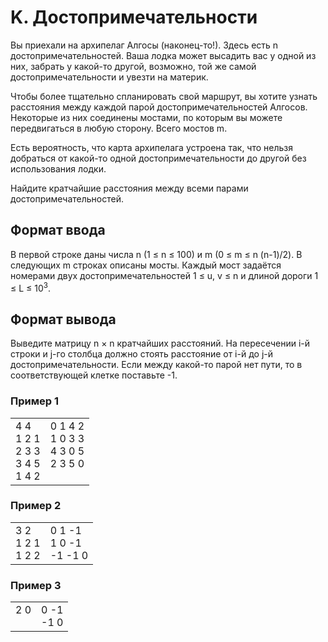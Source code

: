 # K. Достопримечательности

Вы приехали на архипелаг Алгосы (наконец-то!). Здесь есть n достопримечательностей. Ваша лодка может высадить вас у одной из них, забрать у какой-то другой, возможно, той же самой достопримечательности и увезти на материк.

Чтобы более тщательно спланировать свой маршрут, вы хотите узнать расстояния между каждой парой достопримечательностей Алгосов. Некоторые из них соединены мостами, по которым вы можете передвигаться в любую сторону. Всего мостов m.

Есть вероятность, что карта архипелага устроена так, что нельзя добраться от какой-то одной достопримечательности до другой без использования лодки.

Найдите кратчайшие расстояния между всеми парами достопримечательностей.

## Формат ввода

В первой строке даны числа n (1 ≤ n ≤ 100) и m (0 ≤ m ≤ n (n-1)/2).
В следующих m строках описаны мосты. Каждый мост задаётся номерами двух достопримечательностей 1 ≤ u, v ≤ n и длиной дороги 1 ≤ L ≤ 10<sup>3</sup>.

## Формат вывода

Выведите матрицу n × n кратчайших расстояний. На пересечении i-й строки и j-го столбца должно стоять расстояние от i-й до j-й достопримечательности. Если между какой-то парой нет пути, то в соответствующей клетке поставьте -1.

### Пример 1

<table><tr>
<td>
4 4<br>
1 2 1<br>
2 3 3<br>
3 4 5<br>
1 4 2
</td>
<td>
0 1 4 2 <br>
1 0 3 3 <br>
4 3 0 5 <br>
2 3 5 0 <br>
<br>
</td>
</tr></table>

### Пример 2

<table><tr>
<td>
3 2<br>
1 2 1<br>
1 2 2
</td>
<td>
0 1 -1 <br>
1 0 -1 <br>
-1 -1 0 
</td>
</tr></table>

### Пример 3

<table><tr>
<td>
2 0<br>
<br>
</td>
<td>
0 -1<br>
-1 0 
</td>
</tr></table>
